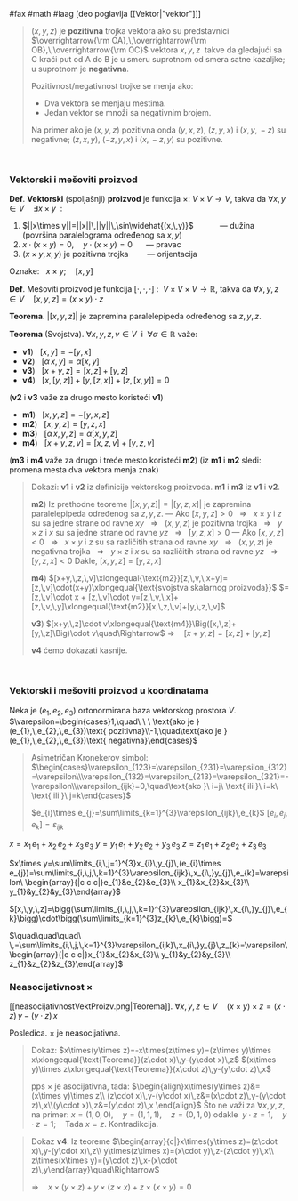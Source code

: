 #fax #math #laag [deo poglavlja [[Vektor|"vektor"]]]
> $(x,\,y,\,z)$ je **pozitivna** trojka vektora ako su predstavnici $\overrightarrow{\rm OA},\,\overrightarrow{\rm OB},\,\overrightarrow{\rm OC}$ vektora $x,\,y,\,z\:$ takve da gledajući sa $\mathrm{C}$ kraći put od $\mathrm{A}$ do $\mathrm{B}$ je u smeru suprotnom od smera satne kazaljke; u suprotnom je **negativna**.
> 
> Pozitivnost/negativnost trojke se menja ako:
> - Dva vektora se menjaju mestima.
> - Jedan vektor se množi sa negativnim brojem.
> 
>  Na primer ako je $(x,\,y,\,z)$ pozitivna onda
> $(y,\,x,\,z)$, $(z,\,y,\,x)$ i $(x,\,y,\,-z)$  su negativne;
> $(z,\,x,\,y)$, $(-z,\,y,\,x)$ i $(x,\,-z,\,y)$ su pozitivne.

$\:$
### Vektorski i mešoviti proizvod
**Def**. **Vektorski** (spoljašnji) **proizvod** je funkcija $\times:\ V\times V\to V$, takva da $\forall x,\,y\in V\quad\exists x\times y\ \ :$
1. $||x\times y||=||x||\,||y||\,\sin\widehat{(x,\,y)}$ $\ \,\quad\quad$ — dužina 
   (površina paralelograma određenog sa $x,\,y$)
   $\:$
2. $x\cdot(x\times y)=0,\quad y\cdot(x\times y)=0$ $\quad$ — pravac
   $\:$
3. $(x\times y,\,x,\,y)$ je pozitivna trojka $\ \ \!\quad$ — orijentacija

Oznake: $\ \ x\times y;\quad[x,\,y]$
$\:$

**Def**. Mešoviti proizvod je funkcija $[\cdot,\,\cdot,\,\cdot]\ :\ \ V\times V\times V \to \mathbb{R}$, takva da $\forall x,\,y,\,z\in V\quad[x,\,y,\,z]=(x\times y)\cdot z$

**Teorema**. $\Big|[x,\,y,\,z]\Big|$ je zapremina paralelepipeda određenog sa $z,\,y,\,z.$

**Teorema** (Svojstva). $\forall x,\,y,\,z,\,v\in V \:$ i $\ \forall\alpha\in\mathbb{R}$ važe:
- **v1**) $\ \ [x,\,y]=-[y,\,x]$
- **v2**) $\ \ [\alpha\,x,\,y]=\alpha[x,\,y]$
- **v3**) $\ \ [x+y,\,z]=[x,\,z]+[y,\,z]$
- **v4**) $\ \ [x,\,[y,\,z]]+[y,\,[z,\,x]]+[z,\,[x,\,y]]=0$

(**v2** i **v3** važe za drugo mesto koristeći **v1**)
$\:$
- **m1**) $\ \ [x,\,y,\,z]=-[y,\,x,\,z]$
- **m2**) $\ \ [x,\,y,\,z]=[y,\,z,\,x]$
- **m3**) $\ \ [\alpha\,x,\,y,\,z]=\alpha[x,\,y,\,z]$
- **m4**) $\ \ [x+y,\,z,\,v]=[x,\,z,\,v]+[y,\,z,\,v]$

(**m3** i **m4** važe za drugo i treće mesto koristeći **m2**)
(iz **m1** i **m2** sledi: promena mesta dva vektora menja znak)

> Dokazi: 
> **v1** i **v2** iz definicije vektorskog proizvoda.
> **m1** i **m3** iz  **v1** i **v2**.
> 
> **m2**) Iz prethodne teoreme $\Big|[x,\,y,\,z]\Big|=\Big|[y,\,z,\,x]\Big|$ je zapremina paralelepipeda određenog sa $z,\,y,\,z.$
> — Ako $[x,\,y,\,z]>0$ $\: \ \Rightarrow\ \:$ $x\times y$ i $z$ su sa jedne strane od ravne $xy$ $\: \ \Rightarrow\ \:$ $(x,\,y,\,z)$ je pozitivna trojka $\: \ \Rightarrow\ \:$ $y\times z$ i $x$ su sa jedne strane od ravne $yz$ $\: \ \Rightarrow\ \:$ $[y,\,z,\,x]>0$
> — Ako $[x,\,y,\,z]<0$ $\: \ \Rightarrow\ \:$ $x\times y$ i $z$ su sa različitih strana od ravne $xy$ $\: \ \Rightarrow\ \:$ $(x,\,y,\,z)$ je negativna trojka $\: \ \Rightarrow\ \:$ $y\times z$ i $x$ su sa različitih strana od ravne $yz$ $\: \ \Rightarrow\ \:$ $[y,\,z,\,x]<0$
> Dakle, $[x,\,y,\,z]=[y,\,z,\,x]$
>
> **m4**) $[x+y,\,z,\,v]\xlongequal{\text{m2}}[z,\,v,\,x+y]=[z,\,v]\cdot(x+y)\xlongequal{\text{svojstva skalarnog proizvoda}}$
> $=[z,\,v]\cdot x + [z,\,v]\cdot y=[z,\,v,\,x]+[z,\,v,\,y]\xlongequal{\text{m2}}[x,\,z,\,v]+[y,\,z,\,v]$
> 
> **v3**) $[x+y,\,z]\cdot v\xlongequal{\text{m4}}\Big([x,\,z]+[y,\,z]\Big)\cdot v\quad\Rightarrow$
> $\Rightarrow \quad [x+y,\,z]=[x,\,z]+[y,\,z]$
> 
> **v4** ćemo dokazati kasnije.

$\:$
### Vektorski i mešoviti proizvod u koordinatama
Neka je $(e_{1},\,e_{2},\,e_{3})$ ortonormirana baza vektorskog prostora $V$.
$\varepsilon=\begin{cases}1,\quad\ \ \ \text{ako je }(e_{1},\,e_{2},\,e_{3})\text{ pozitivna}\\-1,\quad\text{ako je }(e_{1},\,e_{2},\,e_{3})\text{ negativna}\end{cases}$

> Asimetričan Kronekerov simbol:
> $\begin{cases}\varepsilon_{123}=\varepsilon_{231}=\varepsilon_{312}=\varepsilon\\\varepsilon_{132}=\varepsilon_{213}=\varepsilon_{321}=-\varepsilon\\\varepsilon_{ijk}=0,\quad\text{ako }\ i=j\ \text{ ili }\ i=k\ \text{ ili }\ j=k\end{cases}$
> 
> $e_{i}\times e_{j}=\sum\limits_{k=1}^{3}\varepsilon_{ijk}\,e_{k}$
> $[e_{i},\,e_{j},\,e_{k}]=\varepsilon_{ijk}$

$x = x_{1}\,e_{1}+x_{2}\,e_{2}+x_{3}\,e_{3}$
$y = y_{1}\,e_{1}+y_{2}\,e_{2}+y_{3}\,e_{3}$
$z = z_{1}\,e_{1}+z_{2}\,e_{2}+z_{3}\,e_{3}$

$x\times y=\sum\limits_{i,\,j=1}^{3}x_{i}\,y_{j}\,(e_{i}\times e_{j})=\sum\limits_{i,\,j,\,k=1}^{3}\varepsilon_{ijk}\,x_{i\,}y_{j}\,e_{k}=\varepsilon\ \begin{array}{|c c c|}e_{1}&e_{2}&e_{3}\\ x_{1}&x_{2}&x_{3}\\ y_{1}&y_{2}&y_{3}\end{array}$

$[x,\,y,\,z]=\bigg(\sum\limits_{i,\,j,\,k=1}^{3}\varepsilon_{ijk}\,x_{i\,}y_{j}\,e_{k}\bigg)\cdot\bigg(\sum\limits_{k=1}^{3}z_{k}\,e_{k}\bigg)=$

$\quad\quad\quad\ \,=\sum\limits_{i,\,j,\,k=1}^{3}\varepsilon_{ijk}\,x_{i\,}y_{j}\,z_{k}=\varepsilon\ \begin{array}{|c c c|}x_{1}&x_{2}&x_{3}\\ y_{1}&y_{2}&y_{3}\\ z_{1}&z_{2}&z_{3}\end{array}$

### Neasocijativnost $\times$
[[neasocijativnostVektProizv.png|Teorema]]. $\forall x,\,y,\,z\in V\quad(x\times y)\times z= (x\cdot z)\,y-(y\cdot z)\,x$

Posledica. $\times$ je neasocijativna.
> Dokaz: 
> $x\times(y\times z)=-x\times(z\times y)=(z\times y)\times x\xlongequal{\text{Teorema}}(z\cdot x)\,y-(y\cdot x)\,z$
> $(x\times y)\times z\xlongequal{\text{Teorema}}(x\cdot z)\,y-(y\cdot z)\,x$
> 
> pps $\times$ je asocijativna, tada:
> $\begin{align}x\times(y\times z)&=(x\times y)\times z\\ (z\cdot x)\,y-(y\cdot x)\,z&=(x\cdot z)\,y-(y\cdot z)\,x\\(y\cdot x)\,z&=(y\cdot z)\,x \end{align}$
> Što ne važi za $\forall x,\,y,\,z$, na primer:
> $x= (1,\,0,\,0),\quad y=(1,\,1,\,1),\quad z=(0,\,1,\,0)$
> odakle $\ y\cdot z=1,\quad y\cdot z=1;\quad$Tada $x=z.$ Kontradikcija. 

>Dokaz **v4**:
> Iz teoreme
> $\begin{array}{c|}x\times(y\times z)=(z\cdot x)\,y-(y\cdot x)\,z\\ y\times(z\times x)=(x\cdot y)\,z-(z\cdot y)\,x\\ z\times(x\times y)=(y\cdot z)\,x-(x\cdot z)\,y\end{array}\quad\Rightarrow$
> 
> $\Rightarrow\quad x\times(y\times z)+y\times(z\times x)+z\times(x\times y)=0$